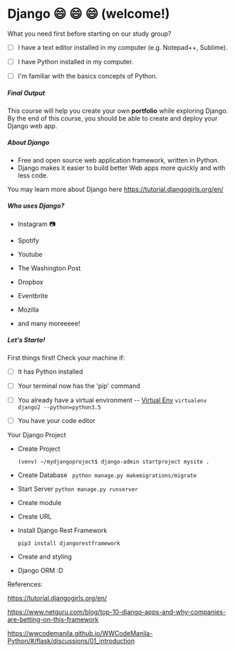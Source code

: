 # Django :smile: :smile: :smile: (welcome!)

What you need first before starting on our study group? 

- [ ] I have a text editor installed in my computer (e.g. Notepad++, Sublime).
- [ ] I have Python installed in my computer.
- [ ] I'm familiar with the basics concepts of Python.



##### Final Output

This course will help you create your own **portfolio** while exploring Django. By the end of this course, you should be able to create and deploy your Django web app.



##### About Django

- Free and open source web application framework, written in Python.
- Django makes it easier to build better Web apps more quickly and with less code.

You may learn more about Django here <https://tutorial.djangogirls.org/en/>

##### Who uses Django?

- Instagram :camera:

- Spotify

- Youtube

- The Washington Post

- Dropbox

- Eventbrite

- Mozilla

- and many moreeeee!

  

  



##### Let's Starto! 

First things first! Check your machine if:

- [ ] It has Python installed
- [ ] Your terminal now has the 'pip' command
- [ ] You already have a virtual environment -- [Virtual Env](https://wwcodemanila.github.io/WWCodeManila-Python/#/flask/discussions/02_setup?id=goals "Title")  `virtualenv django2 --python=python3.5`
- [ ] You have your code editor 



Your Django Project

- Create Project

  ```(venv) ~/mydjangoproject$ django-admin startproject mysite .```

- Create Database 
  ``` python manage.py makemigrations/migrate```

- Start Server
  ```python manage.py runserver```

- Create module

- Create URL

- Install Django Rest Framework

  ```pip3 install djangorestframework```

- Create and styling

- Django ORM :D




References:

https://tutorial.djangogirls.org/en/

https://www.netguru.com/blog/top-10-django-apps-and-why-companies-are-betting-on-this-framework

https://wwcodemanila.github.io/WWCodeManila-Python/#/flask/discussions/01_introduction






